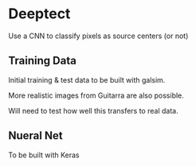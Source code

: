 Deeptect
========

Use a CNN to classify pixels as source centers (or not)

Training Data
-------------
Initial training & test data to be built with galsim.

More realistic images from Guitarra are also possible.

Will need to test how well this transfers to real data.

Nueral Net
----------

To be built with Keras